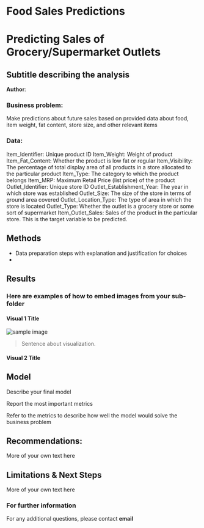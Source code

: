 # Food Sales Predictions


# Predicting Sales of Grocery/Supermarket Outlets
## Subtitle describing the analysis 

**Author**: 

### Business problem:
Make predictions about future sales based on provided data about food, item weight, fat content, store size, and other relevant items


### Data:
Item_Identifier:	Unique product ID
Item_Weight:	Weight of product
Item_Fat_Content: Whether the product is low fat or regular
Item_Visibility:	The percentage of total display area of all products in a store allocated to the particular product
Item_Type:	The category to which the product belongs
Item_MRP:	Maximum Retail Price (list price) of the product
Outlet_Identifier:	Unique store ID
Outlet_Establishment_Year:	The year in which store was established
Outlet_Size: The size of the store in terms of ground area covered
Outlet_Location_Type:	The type of area in which the store is located
Outlet_Type: Whether the outlet is a grocery store or some sort of supermarket
Item_Outlet_Sales:	Sales of the product in the particular store. This is the target variable to be predicted.


## Methods
- Data preparation steps with explanation and justification for choices
- 

## Results

### Here are examples of how to embed images from your sub-folder


#### Visual 1 Title
![sample image](project1_sample_image.png)

> Sentence about visualization.

#### Visual 2 Title

## Model

Describe your final model

Report the most important metrics

Refer to the metrics to describe how well the model would solve the business problem

## Recommendations:

More of your own text here


## Limitations & Next Steps

More of your own text here


### For further information


For any additional questions, please contact **email**
